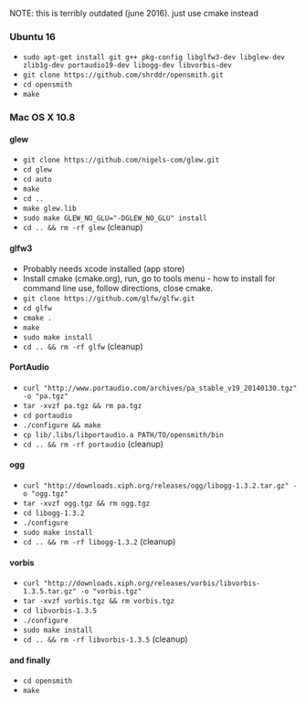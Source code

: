 NOTE: this is terribly outdated (june 2016). just use cmake instead

### Ubuntu 16

* `sudo apt-get install git g++ pkg-config libglfw3-dev libglew-dev zlib1g-dev portaudio19-dev libogg-dev libvorbis-dev`
* `git clone https://github.com/shrddr/opensmith.git`
* `cd opensmith`
* `make`

### Mac OS X 10.8

#### glew
* `git clone https://github.com/nigels-com/glew.git`
* `cd glew`
* `cd auto`
* `make`
* `cd ..`
* `make glew.lib`
* `sudo make GLEW_NO_GLU="-DGLEW_NO_GLU" install`
* `cd .. && rm -rf glew` (cleanup)

#### glfw3
* Probably needs xcode installed (app store) 
* Install cmake (cmake.org), run, go to tools menu - how to install for command line use, follow directions, close cmake.
* `git clone https://github.com/glfw/glfw.git`
* `cd glfw`
* `cmake .`
* `make`
* `sudo make install`
* `cd .. && rm -rf glfw` (cleanup)

#### PortAudio
* `curl "http://www.portaudio.com/archives/pa_stable_v19_20140130.tgz" -o "pa.tgz"`
* `tar -xvzf pa.tgz && rm pa.tgz`
* `cd portaudio`
* `./configure && make`
* `cp lib/.libs/libportaudio.a PATH/TO/opensmith/bin`
* `cd .. && rm -rf portaudio` (cleanup)

#### ogg
* `curl "http://downloads.xiph.org/releases/ogg/libogg-1.3.2.tar.gz" -o "ogg.tgz"`
* `tar -xvzf ogg.tgz && rm ogg.tgz`
* `cd libogg-1.3.2`
* `./configure`
* `sudo make install`
* `cd .. && rm -rf libogg-1.3.2` (cleanup)

#### vorbis
* `curl "http://downloads.xiph.org/releases/vorbis/libvorbis-1.3.5.tar.gz" -o "vorbis.tgz"`
* `tar -xvzf vorbis.tgz && rm vorbis.tgz`
* `cd libvorbis-1.3.5`
* `./configure`
* `sudo make install`
* `cd .. && rm -rf libvorbis-1.3.5` (cleanup)

#### and finally
* `cd opensmith`
* `make`
